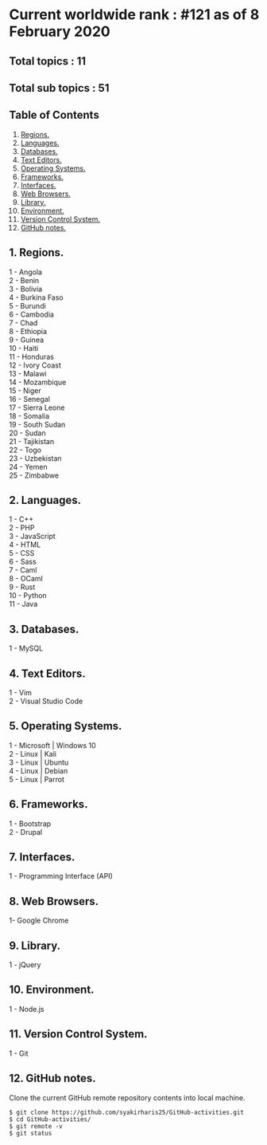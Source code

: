 # Current worldwide rank : #121 as of 8 February 2020
## Total topics : 11
## Total sub topics : 51

## Table of Contents
1. [Regions.](#region)
2. [Languages.](#language)
3. [Databases.](#database)
4. [Text Editors.](#editor)
5. [Operating Systems.](#os)
6. [Frameworks.](#framework)
7. [Interfaces.](#interface)
8. [Web Browsers.](#browser)
9. [Library.](#library)
10. [Environment.](#environment)
11. [Version Control System.](#version)
12. [GitHub notes.](#github)

<a name="region"></a>
## 1. Regions.
1 - Angola <br />
2 - Benin <br />
3 - Bolivia <br />
4 - Burkina Faso <br />
5 - Burundi <br />
6 - Cambodia <br />
7 - Chad <br />
8 - Ethiopia <br />
9 - Guinea <br />
10 - Haiti <br />
11 - Honduras <br />
12 - Ivory Coast <br />
13 - Malawi <br />
14 - Mozambique <br />
15 - Niger <br />
16 - Senegal <br />
17 - Sierra Leone <br />
18 - Somalia <br />
19 - South Sudan <br />
20 - Sudan <br />
21 - Tajikistan <br />
22 - Togo <br />
23 - Uzbekistan <br />
24 - Yemen <br />
25 - Zimbabwe <br />

<a name="language"></a>
## 2. Languages.
1 - C++ <br />
2 - PHP <br />
3 - JavaScript <br />
4 - HTML <br />
5 - CSS <br />
6 - Sass <br />
7 - Caml <br />
8 - OCaml <br />
9 - Rust <br />
10 - Python <br />
11 - Java <br />

<a name="database"></a>
## 3. Databases.
1 - MySQL <br />

<a name="editor"></a>
## 4. Text Editors.
1 - Vim <br />
2 - Visual Studio Code <br />

<a name="os"></a>
## 5. Operating Systems.
1 - Microsoft | Windows 10 <br />
2 - Linux | Kali <br />
3 - Linux | Ubuntu <br />
4 - Linux | Debian <br />
5 - Linux | Parrot <br />

<a name="framework"></a>
## 6. Frameworks.
1 - Bootstrap <br />
2 - Drupal <br />

<a name="interface"></a>
## 7. Interfaces.
1 - Programming Interface (API)

<a name="browser"></a>
## 8. Web Browsers.
1- Google Chrome

<a name="interface"></a>
## 9. Library.
1 - jQuery

<a name="environment"></a>
## 10. Environment.
1 - Node.js

<a name="version"></a>
## 11. Version Control System.
1 - Git

<a name="github"></a>
## 12. GitHub notes.
Clone the current GitHub remote repository contents into local machine.
```
$ git clone https://github.com/syakirharis25/GitHub-activities.git
$ cd GitHub-activities/
$ git remote -v
$ git status
```
